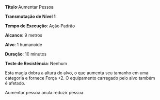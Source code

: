 **Titulo**:Aumentar Pessoa

**Transmutação de Nível 1**

**Tempo de Execução**: Ação Padrão

**Alcance**: 9 metros

**Alvo**: 1 humanoide

**Duração**: 10 minutos

**Teste de Resistência**: Nenhum

Esta magia dobra a altura do alvo, o que aumenta seu tamanho em uma categoria e fornece Força +2. O equipamento
carregado pelo alvo também é afetado.

Aumentar pessoa anula reduzir pessoa